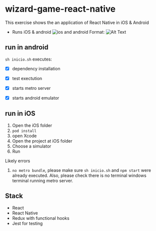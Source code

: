 # wizard-game-react-native

This exercise shows the an application of React Native in iOS & Android 

- Runs iOS & android
![ios and android](/images/ios-android.png)
Format: ![Alt Text](ios-android)

## run in android
```sh inicio.sh``` executes:

- [x] dependency installation
- [x] test exectution
- [x] starts metro server
- [x] starts android emulator



## run in iOS
1. Open the iOS folder
2. ```pod install```
3. open Xcode
4. Open the project at iOS folder
5. Choose a simulator
6. Run

Likely errors
1. ```no metro bundle```, please make sure ```sh inicio.sh``` and ```npm start``` were already executed. Also, please check there is no terminal windows terminal running metro server.

## Stack

- React
- React Native
- Redux with functional hooks
- Jest for testing
